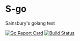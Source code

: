 # S-go
Sainsbury's golang test

[![Go Report Card](https://goreportcard.com/badge/github.com/b4t3ou/s-go)](https://goreportcard.com/report/github.com/b4t3ou/s-go) [![Build Status](https://travis-ci.org/b4t3ou/s-go.svg?branch=master)](https://travis-ci.org/b4t3ou/s-go)

